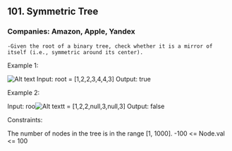 ## 101. Symmetric Tree

### Companies: Amazon, Apple, Yandex

    -Given the root of a binary tree, check whether it is a mirror of itself (i.e., symmetric around its center).

Example 1:

![Alt text](https://assets.leetcode.com/uploads/2021/02/19/symtree1.jpg)
Input: root = [1,2,2,3,4,4,3]
Output: true

Example 2:

Input: roo![Alt text](https://assets.leetcode.com/uploads/2021/02/19/symtree2.jpg)t = [1,2,2,null,3,null,3]
Output: false

Constraints:

The number of nodes in the tree is in the range [1, 1000].
-100 <= Node.val <= 100
